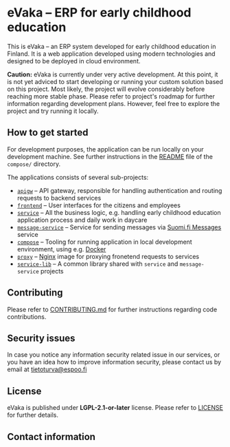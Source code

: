 <!--
SPDX-FileCopyrightText: 2017-2020 City of Espoo

SPDX-License-Identifier: LGPL-2.1-or-later
-->

# eVaka – ERP for early childhood education

This is eVaka – an ERP system developed for early childhood education in
Finland. It is a web application developed using modern technologies and
designed to be deployed in cloud environment.

**Caution:** eVaka is currently under very active development. At this 
point, it is not yet adviced to start developing or running your custom 
solution based on this project. Most likely, the project will evolve 
considerably before reaching more stable phase. Please refer to 
project's roadmap for further information regarding development plans.
However, feel free to explore the project and try running it locally.

## How to get started

For development purposes, the application can be run locally on your
development machine. See further instructions in the
[README](compose/README.md) file of the `compose/` directory.

The applications consists of several sub-projects:

- [`apigw`](apigw/) – API gateway, responsible for handling authentication and routing requests to backend services
- [`frontend`](frontend/) – User interfaces for the citizens and 
employees
- [`service`](service/) – All the business logic, e.g. handling early 
childhood education application process and daily work in daycare
- [`message-service`](message-service/) – Service for sending messages 
via [Suomi.fi Messages](https://www.suomi.fi/messages) service
- [`compose`](compose/) – Tooling for running application in local 
development environment, using e.g. [Docker](https://www.docker.com)
- [`proxy`](proxy/) – [Nginx](https://www.nginx.com) image for proxying 
fronetend requests to services
- [`service-lib`](service-lib/) – A common library shared with `service` and 
`message-service` projects

## Contributing

Please refer to [CONTRIBUTING.md](CONTRIBUTING.md) for further 
instructions regarding code contributions.

## Security issues

In case you notice any information security related issue in our 
services, or you have an idea how to improve information security,
please contact us by email at [tietoturva@espoo.fi](tietoturva@espoo.fi)

## License

eVaka is published under **LGPL-2.1-or-later** license. Please refer to 
[LICENSE](LICENSE) for further details.

## Contact information
